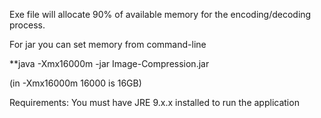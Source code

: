 Exe file will allocate 90% of available memory for the encoding/decoding process.

For jar you can set memory from command-line

**java -Xmx16000m -jar Image-Compression.jar

(in -Xmx16000m 16000 is 16GB)

Requirements:
You must have JRE 9.x.x installed to run the application
